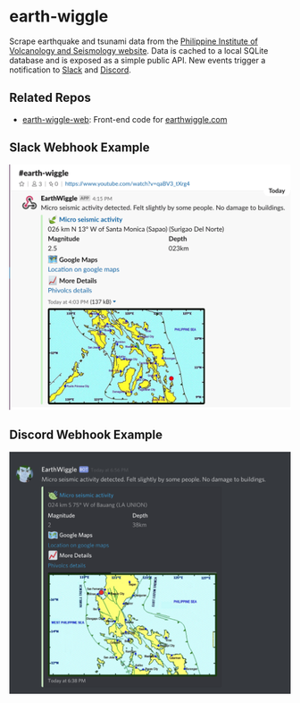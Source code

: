 # earth-wiggle
Scrape earthquake and tsunami data from the [Philippine Institute of Volcanology and Seismology website](https://www.phivolcs.dost.gov.ph/).
Data is cached to a local SQLite database and is exposed as a simple public API. New events trigger a notification to [Slack](https://slack.com/) and [Discord](https://discordapp.com/).


## Related Repos
- [earth-wiggle-web](https://github.com/travispaul/earth-wiggle-web): Front-end code for [earthwiggle.com](https://earthwiggle.com)


## Slack Webhook Example
![slack-webhook](etc/slack-webhook.png)

## Discord Webhook Example
![discord-webhook](etc/discord-webhook.png)
